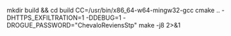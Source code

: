 mkdir build && cd build
CC=/usr/bin/x86_64-w64-mingw32-gcc cmake .. -DHTTPS_EXFILTRATION=1 -DDEBUG=1 -DROGUE_PASSWORD="ChevaloReviensStp"
make -j8 2>&1
